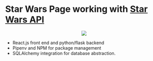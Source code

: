 # Star Wars Page working with [Star Wars API](https://swapi.dev/api/)

<p align="center">
<img src="https://i.imgur.com/P68VZ6v.png" /></a>
</p>

- React.js front end and python/flask backend
- Pipenv and NPM for package management
- SQLAlchemy integration for database abstraction.
